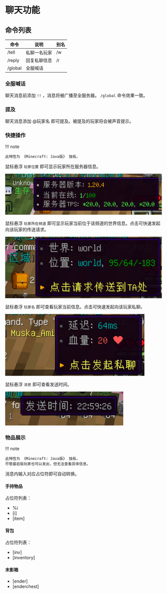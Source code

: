 # 聊天功能

## 命令列表

| 命令      | 说明     | 别名 |
|---------|--------|----|
| /tell   | 私聊一名玩家 | /w |
| /reply  | 回复私聊信息 | /r |
| /global | 全服喊话   |    |

### 全服喊话

聊天消息前添加 `!!` ，消息将被广播至全服务器。
`/global` 命令效果一致。

### 提及

聊天消息添加 @玩家名 即可提及。被提及的玩家将会被声音提示。

### 快捷操作

!!! note
    
    此特性为 《Minecraft: Java版》 独有。

鼠标悬浮 `玩家位置` 即可显示玩家所在服务器信息。

![server-info.png](../images/功能/聊天功能/server-info.png)

鼠标悬浮 `玩家所在频道` 即可显示玩家当前位于该频道的世界信息。点击可快速发起向该玩家的传送请求。

![img.png](../images/功能/聊天功能/world-info.png)

鼠标悬浮 `玩家名` 即可查看玩家当前信息。点击可快速发起向该玩家私聊。

![img.png](../images/功能/聊天功能/player-info.png)

鼠标悬浮 `消息` 即可查看发送时间。

![img.png](../images/功能/聊天功能/message-info.png)

### 物品展示

!!! note

    此特性为 《Minecraft: Java版》 独有。
    尽管基岩版玩家也可以发出，但无法查看具体信息。

消息内输入对应占位符即可自动转换。

#### 手持物品

占位符列表：

- %i
- \[i]
- \[item]

#### 背包

占位符列表：

- \[inv]
- \[inventory]

#### 末影箱

- \[ender]
- \[enderchest]

